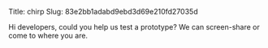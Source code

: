 Title: chirp
Slug: 83e2bb1adabd9ebd3d69e210fd27035d

Hi developers, could you help us test a prototype? We can screen-share or come to where you are.
